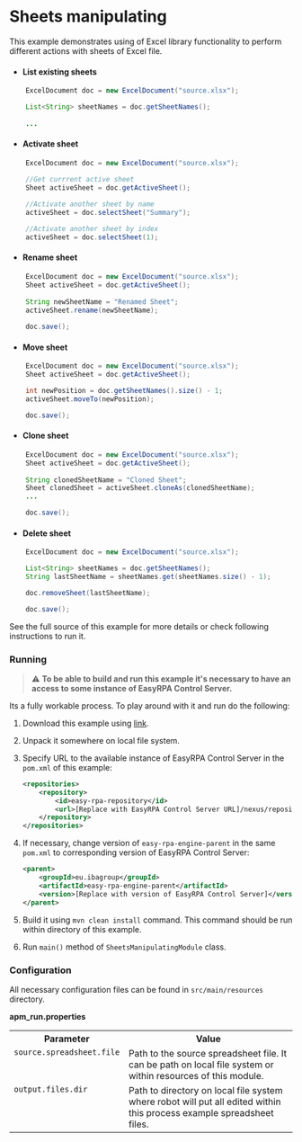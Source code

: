 # Sheets manipulating

This example demonstrates using of Excel library functionality to perform different actions with sheets of Excel file.  

* #### List existing sheets

```java
    ExcelDocument doc = new ExcelDocument("source.xlsx");

    List<String> sheetNames = doc.getSheetNames();
    
    ...
```

* #### Activate sheet

```java
    ExcelDocument doc = new ExcelDocument("source.xlsx");

    //Get currrent active sheet
    Sheet activeSheet = doc.getActiveSheet();
    
    //Activate another sheet by name
    activeSheet = doc.selectSheet("Summary");

    //Activate another sheet by index
    activeSheet = doc.selectSheet(1);
```

* #### Rename sheet

```java
    ExcelDocument doc = new ExcelDocument("source.xlsx");
    Sheet activeSheet = doc.getActiveSheet();
    
    String newSheetName = "Renamed Sheet";
    activeSheet.rename(newSheetName);
    
    doc.save();
```

* #### Move sheet

```java
    ExcelDocument doc = new ExcelDocument("source.xlsx");
    Sheet activeSheet = doc.getActiveSheet();

    int newPosition = doc.getSheetNames().size() - 1;
    activeSheet.moveTo(newPosition);

    doc.save();
```

* #### Clone sheet

```java
    ExcelDocument doc = new ExcelDocument("source.xlsx");
    Sheet activeSheet = doc.getActiveSheet();
    
    String clonedSheetName = "Cloned Sheet";
    Sheet clonedSheet = activeSheet.cloneAs(clonedSheetName);
    ...               

    doc.save();
```

* #### Delete sheet

```java
    ExcelDocument doc = new ExcelDocument("source.xlsx");

    List<String> sheetNames = doc.getSheetNames();
    String lastSheetName = sheetNames.get(sheetNames.size() - 1);

    doc.removeSheet(lastSheetName);

    doc.save();
```

See the full source of this example for more details or check following instructions to run it.

### Running

>:warning: **To be able to build and run this example it's necessary to have an access
>to some instance of EasyRPA Control Server.**

Its a fully workable process. To play around with it and run do the following:
1. Download this example using [link][down_git_link].
2. Unpack it somewhere on local file system.
3. Specify URL to the available instance of EasyRPA Control Server in the `pom.xml` of this example:
    ```xml
    <repositories>
        <repository>
            <id>easy-rpa-repository</id>
            <url>[Replace with EasyRPA Control Server URL]/nexus/repository/easyrpa/</url>
        </repository>
    </repositories>
    ```
4. If necessary, change version of `easy-rpa-engine-parent` in the same `pom.xml` to corresponding version of
   EasyRPA Control Server:
    ```xml
    <parent>
        <groupId>eu.ibagroup</groupId>
        <artifactId>easy-rpa-engine-parent</artifactId>
        <version>[Replace with version of EasyRPA Control Server]</version>
    </parent>
    ```

5. Build it using `mvn clean install` command. This command should be run within directory of this example.
6. Run `main()` method of `SheetsManipulatingModule` class.

[down_git_link]: https://downgit.github.io/#/home?url=https://github.com/easy-rpa/openframework/tree/main/examples/excel/excel-sheets-manipulating

### Configuration

All necessary configuration files can be found in `src/main/resources` directory.

**apm_run.properties**

<table>
    <tr><th>Parameter</th><th>Value</th></tr>
    <tr><td valign="top"><code>source.spreadsheet.file</code></td><td>
        Path to the source spreadsheet file. It can be path on local file system or within resources of this module.
    </td></tr>
    <tr><td valign="top"><code>output.files.dir</code></td><td>
        Path to directory on local file system where robot will put all edited within this process example spreadsheet 
        files. 
    </td></tr>    
</table>

